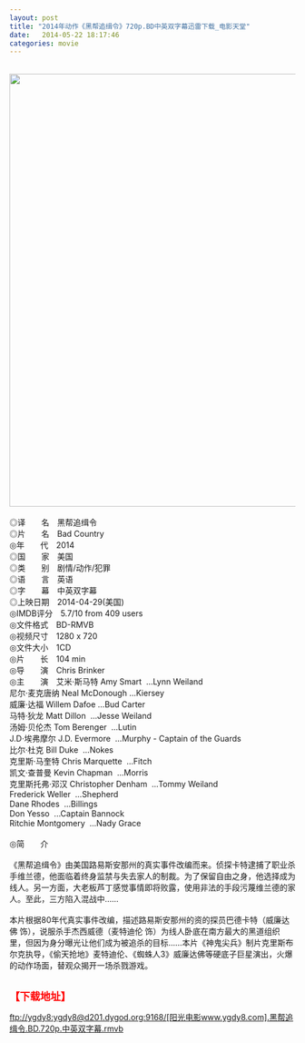 ```yaml
---
layout: post
title: "2014年动作《黑帮追缉令》720p.BD中英双字幕迅雷下载_电影天堂"
date:   2014-05-22 18:17:46
categories: movie
---
```

<html>
 <body>
  <p>
  </p>
  <p>
   <br/>
   <img alt="" border="0" height="1246" src="http://pic.yupoo.com/lihangze/DBHwnmGJ/iA1de.jpg" style="WIDTH: 581px; HEIGHT: 761px" width="568"/>
   <br/>
   <br/>
   ◎译　　名　黑帮追缉令
   <br/>
   ◎片　　名　Bad Country
   <br/>
   ◎年　　代　2014
   <br/>
   ◎国　　家　美国
   <br/>
   ◎类　　别　剧情/动作/犯罪
   <br/>
   ◎语　　言　英语
   <br/>
   ◎字　　幕　中英双字幕
   <br/>
   ◎上映日期　2014-04-29(美国)
   <br/>
   ◎IMDB评分　5.7/10 from 409 users
   <br/>
   ◎文件格式　BD-RMVB
   <br/>
   ◎视频尺寸　1280 x 720
   <br/>
   ◎文件大小　1CD
   <br/>
   ◎片　　长　104 min
   <br/>
   ◎导　　演　Chris Brinker
   <br/>
   ◎主　　演　艾米·斯马特 Amy Smart  ...Lynn Weiland
   <br/>
   尼尔·麦克唐纳 Neal McDonough ...Kiersey
   <br/>
   威廉·达福 Willem Dafoe ...Bud Carter
   <br/>
   马特·狄龙 Matt Dillon  ...Jesse Weiland
   <br/>
   汤姆·贝伦杰 Tom Berenger  ...Lutin
   <br/>
   J.D·埃弗摩尔 J.D. Evermore  ...Murphy - Captain of the Guards
   <br/>
   比尔·杜克 Bill Duke  ...Nokes
   <br/>
   克里斯·马奎特 Chris Marquette  ...Fitch
   <br/>
   凯文·查普曼 Kevin Chapman  ...Morris
   <br/>
   克里斯托弗·邓汉 Christopher Denham  ...Tommy Weiland
   <br/>
   Frederick Weller  ...Shepherd
   <br/>
   Dane Rhodes  ...Billings
   <br/>
   Don Yesso  ...Captain Bannock
   <br/>
   Ritchie Montgomery  ...Nady Grace
   <br/>
   <br/>
   ◎简　　介
   <br/>
   <br/>
   《黑帮追缉令》由美国路易斯安那州的真实事件改编而来。侦探卡特逮捕了职业杀手维兰德，他面临着终身监禁与失去家人的制裁。为了保留自由之身，他选择成为线人。另一方面，大老板芦丁感觉事情即将败露，使用非法的手段污蔑维兰德的家人。至此，三方陷入混战中……
   <br/>
   <br/>
   本片根据80年代真实事件改编，描述路易斯安那州的资的探员巴德卡特（威廉达佛 饰），说服杀手杰西威德（麦特迪伦 饰）为线人卧底在南方最大的黑道组织里，但因为身分曝光让他们成为被追杀的目标……本片《神鬼尖兵》制片克里斯布尔克执导，《偷天抢地》麦特迪伦、《蜘蛛人3》威廉达佛等硬底子巨星演出，火爆的动作场面，替观众揭开一场杀戮游戏。
   <br/>
   <br/>
   <img alt="" border="0" src="http://img226.poco.cn/mypoco/myphoto/20140317/17/66548034201403171712593878752923324_000.jpg"/>
  </p>
  <p>
  </p>
  <p>
  </p>
  <p>
   <strong>
    <font color="#ff0000" size="4">
     【下载地址】
    </font>
   </strong>
  </p>
  <p>
  </p>
  <p>
  </p>
  <a href="ftp://ygdy8:ygdy8@d201.dygod.org:9168/%5B%E9%98%B3%E5%85%89%E7%94%B5%E5%BD%B1www.ygdy8.com%5D.%E9%BB%91%E5%B8%AE%E8%BF%BD%E7%BC%89%E4%BB%A4.BD.720p.%E4%B8%AD%E8%8B%B1%E5%8F%8C%E5%AD%97%E5%B9%95.rmvb">
   ftp://ygdy8:ygdy8@d201.dygod.org:9168/[阳光电影www.ygdy8.com].黑帮追缉令.BD.720p.中英双字幕.rmvb
  </a>
 </body>
</html>